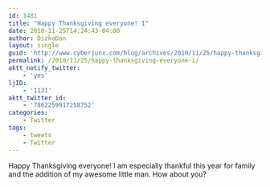 ```yaml
---
id: 1481
title: "Happy Thanksgiving everyone! I"
date: 2010-11-25T14:24:43-04:00
author: DizkoDan
layout: single
guid: 'http://www.cyberjunx.com/blog/archives/2010/11/25/happy-thanksgiving-everyone-i/'
permalink: /2010/11/25/happy-thanksgiving-everyone-i/
aktt_notify_twitter:
    - 'yes'
ljID:
    - '1131'
aktt_twitter_id:
    - '7862259917258752'
categories:
    - Twitter
tags:
    - tweets
    - Twitter
---
```


Happy Thanksgiving everyone! I am especially thankful this year for family and the addition of my awesome little man. How about you?